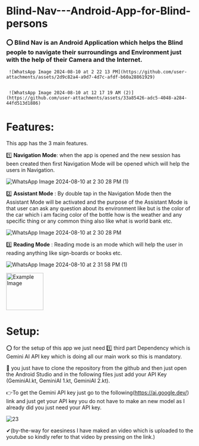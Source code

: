 # Blind-Nav---Android-App-for-Blind-persons

  ### ⭕ Blind Nav is an Android Application which helps the Blind people to navigate their surroundings and Environment just with the help of their Camera and the Internet.
 

     ![WhatsApp Image 2024-08-10 at 2 22 13 PM](https://github.com/user-attachments/assets/2d9c82a4-a9d7-4d7c-afdf-b60a28861929)


     ![WhatsApp Image 2024-08-10 at 12 17 19 AM (2)](https://github.com/user-attachments/assets/33a85426-adc5-4048-a284-44fd513d1886)




                  

                  
                                                                      



# Features:

This app has the 3 main features.


1️⃣ **Navigation Mode**: when the app is opened and the new session has been created then first Navigation Mode will be opened which will help the users in Navigation.


![WhatsApp Image 2024-08-10 at 2 30 28 PM (1)](https://github.com/user-attachments/assets/3ed4afe1-5b34-4370-b1a6-fdff37eeb18d)


2️⃣ **Assistant Mode** : By double tap in the Navigation Mode then the Assistant Mode will be activated and the purpose of the Assistant Mode is that user can ask any question about its 
environment like but is the color of the car which i am facing color of the bottle how is the weather and any specific thing or any common thing also like what is world bank etc.


![WhatsApp Image 2024-08-10 at 2 30 28 PM](https://github.com/user-attachments/assets/69757d25-c2aa-40ad-942f-7ae92e2855f5)


3️⃣ **Reading Mode** : Reading mode is an mode which will help the user in reading anything like sign-boards or books etc.


![WhatsApp Image 2024-08-10 at 2 31 58 PM (1)](https://github.com/user-attachments/assets/267e2a34-277d-4a15-8ec1-147380e3574c)


<img src="https://github.com/user-attachments/assets/267e2a34-277d-4a15-8ec1-147380e3574c" alt="Example Image" width="100">





# Setup:



⭕ for the setup of this app we just need 1️⃣ third part Dependency which is Gemini AI API key which is doing all our main work so this is mandatory.

🔎 you just have to clone the repository from the github and then just open the Android Studio and in the following files just add your API Key (GeminiAI.kt, GeminiAI 1.kt, GeminiAI 2.kt).


👉To get the Gemini API key just go to the following(https://ai.google.dev/) link and just get your API key you do not have to make an new model as I already did you just need your API key.

![23](https://github.com/user-attachments/assets/f4e5aebc-37e2-417e-a381-16d6ca432032)



✔(by-the-way for eaesiness I have maked an video which is uploaded to the youtube so kindly refer to that video by pressing on the link.)

